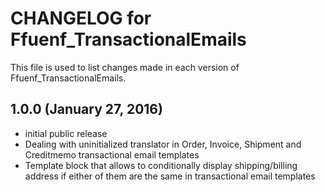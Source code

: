 # CHANGELOG for Ffuenf_TransactionalEmails

This file is used to list changes made in each version of Ffuenf_TransactionalEmails.

## 1.0.0 (January 27, 2016)

* initial public release
* Dealing with uninitialized translator in Order, Invoice, Shipment and Creditmemo transactional email templates
* Template block that allows to conditionally display shipping/billing address if either of them are the same in transactional email templates
